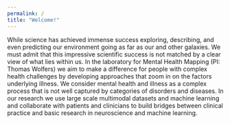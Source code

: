 ```yaml
---
permalink: /
title: "Welcome!"
---
```

While science has achieved immense success exploring, describing, and even predicting our environment going as far as our and other galaxies. We must admit that this impressive scientific success is not matched by a clear view of what lies within us. In the laboratory for Mental Health Mapping (PI: Thomas Wolfers) we aim to make a difference for people with complex health challenges by developing approaches that zoom in on the factors underlying illness. We consider mental health and illness as a complex process that is not well captured by categories of disorders and diseases. In our research we use large scale multimodal datasets and machine learning and collaborate with patients and clinicians to build bridges between clinical practice and basic research in neuroscience and machine learning.
